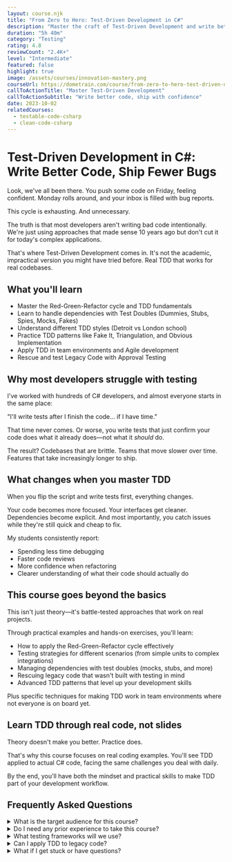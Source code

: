 ```yaml
---
layout: course.njk
title: "From Zero to Hero: Test-Driven Development in C#"
description: "Master the craft of Test-Driven Development and write better code, faster."
duration: "5h 40m"
category: "Testing"
rating: 4.8
reviewCount: "2.4K+"
level: "Intermediate"
featured: false
highlight: true
image: /assets/courses/innovation-mastery.png
courseUrl: https://dometrain.com/course/from-zero-to-hero-test-driven-development-tdd-csharp/?ref=gui-ferreira&affcode=1115529_k5a22dj8&&promo=website&promotion=website
callToActionTitle: "Master Test-Driven Development"
callToActionSubtitle: "Write better code, ship with confidence"
date: 2023-10-02
relatedCourses:
  - testable-code-csharp
  - clean-code-csharp
---
```


# Test-Driven Development in C#: Write Better Code, Ship Fewer Bugs

Look, we've all been there. You push some code on Friday, feeling confident. Monday rolls around, and your inbox is filled with bug reports.

This cycle is exhausting. And unnecessary.

The truth is that most developers aren't writing bad code intentionally. We're just using approaches that made sense 10 years ago but don't cut it for today's complex applications.

That's where Test-Driven Development comes in. It's not the academic, impractical version you might have tried before. Real TDD that works for real codebases.

## What you'll learn

- Master the Red-Green-Refactor cycle and TDD fundamentals
- Learn to handle dependencies with Test Doubles (Dummies, Stubs, Spies, Mocks, Fakes)
- Understand different TDD styles (Detroit vs London school)
- Practice TDD patterns like Fake It, Triangulation, and Obvious Implementation
- Apply TDD in team environments and Agile development
- Rescue and test Legacy Code with Approval Testing

## Why most developers struggle with testing

I've worked with hundreds of C# developers, and almost everyone starts in the same place:

"I'll write tests after I finish the code... if I have time."

That time never comes. Or worse, you write tests that just confirm your code does what it already does—not what it *should* do.

The result? Codebases that are brittle. Teams that move slower over time. Features that take increasingly longer to ship.

## What changes when you master TDD

When you flip the script and write tests first, everything changes.

Your code becomes more focused. Your interfaces get cleaner. Dependencies become explicit. And most importantly, you catch issues while they're still quick and cheap to fix.

My students consistently report:
- Spending less time debugging
- Faster code reviews
- More confidence when refactoring
- Clearer understanding of what their code should actually do

## This course goes beyond the basics

This isn't just theory—it's battle-tested approaches that work on real projects.

Through practical examples and hands-on exercises, you'll learn:

- How to apply the Red-Green-Refactor cycle effectively
- Testing strategies for different scenarios (from simple units to complex integrations)
- Managing dependencies with test doubles (mocks, stubs, and more)
- Rescuing legacy code that wasn't built with testing in mind
- Advanced TDD patterns that level up your development skills

Plus specific techniques for making TDD work in team environments where not everyone is on board yet.

## Learn TDD through real code, not slides

Theory doesn't make you better. Practice does.

That's why this course focuses on real coding examples. You'll see TDD applied to actual C# code, facing the same challenges you deal with daily.

By the end, you'll have both the mindset and practical skills to make TDD part of your development workflow.


## Frequently Asked Questions

<div class="space-y-4">
<details class="bg-gray-50 dark:bg-gray-900 rounded-2xl px-8 transition-colors">
<summary class="flex flex-1 items-center justify-between py-6 text-left font-medium text-gray-900 dark:text-white hover:no-underline transition-colors">
What is the target audience for this course?
</summary>
<div class="pb-6 text-gray-600 dark:text-gray-300">
This course is designed for C# developers who want to master Test-Driven Development. It's ideal for developers who are either new to TDD or have tried it before but struggled to make it work in real projects.
</div>
</details>

<details class="bg-gray-50 dark:bg-gray-900 rounded-2xl px-8 transition-colors">
<summary class="flex flex-1 items-center justify-between py-6 text-left font-medium text-gray-900 dark:text-white hover:no-underline transition-colors">
Do I need any prior experience to take this course?
</summary>
<div class="pb-6 text-gray-600 dark:text-gray-300">
You should have intermediate-level C# experience and basic understanding of unit testing concepts. You don't need prior TDD experience, but familiarity with writing basic unit tests will help.
</div>
</details>

<details class="bg-gray-50 dark:bg-gray-900 rounded-2xl px-8 transition-colors">
<summary class="flex flex-1 items-center justify-between py-6 text-left font-medium text-gray-900 dark:text-white hover:no-underline transition-colors">
What testing frameworks will we use?
</summary>
<div class="pb-6 text-gray-600 dark:text-gray-300">
We'll primarily use xUnit.NET, along with popular tools like NSubstitute, Testcontainers and FluentAssertions. However, the principles you'll learn can be applied with any testing framework.
</div>
</details>

<details class="bg-gray-50 dark:bg-gray-900 rounded-2xl px-8 transition-colors">
<summary class="flex flex-1 items-center justify-between py-6 text-left font-medium text-gray-900 dark:text-white hover:no-underline transition-colors">
Can I apply TDD to legacy code?
</summary>
<div class="pb-6 text-gray-600 dark:text-gray-300">
Yes! We have a dedicated section on applying TDD to existing codebases. You'll learn techniques for gradually introducing tests to legacy code without having to rewrite everything.
</div>
</details>

<details class="bg-gray-50 dark:bg-gray-900 rounded-2xl px-8 transition-colors">
<summary class="flex flex-1 items-center justify-between py-6 text-left font-medium text-gray-900 dark:text-white hover:no-underline transition-colors">
What if I get stuck or have questions?
</summary>
<div class="pb-6 text-gray-600 dark:text-gray-300">
The course includes detailed explanations. Plus, you get access to our community, where you can ask questions and share experiences with other students. In any case, you can always reach out to me.
</div>
</details>
</div>